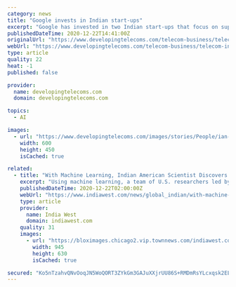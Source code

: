 ```yaml
---
category: news
title: "Google invests in Indian start-ups"
excerpt: "Google has invested in two Indian start-ups that focus on supplying personalized news and entertainment to smartphones."
publishedDateTime: 2020-12-22T14:41:00Z
originalUrl: "https://www.developingtelecoms.com/telecom-business/telecom-investment-mergers/10489-google-invests-in-indian-start-ups.html"
webUrl: "https://www.developingtelecoms.com/telecom-business/telecom-investment-mergers/10489-google-invests-in-indian-start-ups.html"
type: article
quality: 22
heat: -1
published: false

provider:
  name: developingtelecoms.com
  domain: developingtelecoms.com

topics:
  - AI

images:
  - url: "https://www.developingtelecoms.com/images/stories/People/ian-redpath-omdia-600.jpg"
    width: 600
    height: 450
    isCached: true

related:
  - title: "With Machine Learning, Indian American Scientist Discovers New Way to Filter Fake News"
    excerpt: "Using machine learning, a team of U.S. researchers led by Indian American computer scientist Anshumali Shrivastava at Rice University has discovered an efficient way for social media"
    publishedDateTime: 2020-12-22T02:00:00Z
    webUrl: "https://www.indiawest.com/news/global_indian/with-machine-learning-indian-american-scientist-discovers-new-way-to-filter-fake-news/article_470d3046-435a-11eb-a00b-5bb176012c61.html"
    type: article
    provider:
      name: India West
      domain: indiawest.com
    quality: 31
    images:
      - url: "https://bloximages.chicago2.vip.townnews.com/indiawest.com/content/tncms/assets/v3/editorial/6/b8/6b8e2330-435a-11eb-8909-fb3c1d48fdae/5fe04887acdd8.image.jpg?resize=945%2C630"
        width: 945
        height: 630
        isCached: true

secured: "Ko5nTzahvQNvOoqJN5WoQORT3ZYkGm3GAJuXXjrUU86S+RMDmRsYLcxqsk2ELcBTWcCK4qtZivElipdd/5IC4O2VYbKk8+sgdUvJ6h16w3kmfHLpDkbGni2Wo3s5xoQPY9Mj+Kyxadya9IRiF+nBc6D8xCkqDK2KhZZDuMTYDuVlEwK07jYmgn/7a9FI7HIC8egedqnVP3DEWam7kRlMHqqjaJRelPbtMuEiyn/6uRUc8zzxXpu+OOMkyebLC10Sw9Ji9WmpRUVgnmqoKj6wpPZITS7jf2uqGx6WqgHR7ZHg/R3+O9A4ALhannHhg9mvh612TrxISJeF3pn+7z8AiZ7+cYWM6WEhaVbcEOiMN+M=;ixE5KbrJuPznXWUr8tV1Cw=="
---
```



